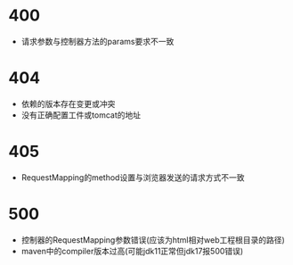 # 400
- 请求参数与控制器方法的params要求不一致

# 404
- 依赖的版本存在变更或冲突
- 没有正确配置工件或tomcat的地址

# 405
- RequestMapping的method设置与浏览器发送的请求方式不一致

# 500
- 控制器的RequestMapping参数错误(应该为html相对web工程根目录的路径)
- maven中的compiler版本过高(可能jdk11正常但jdk17报500错误)

